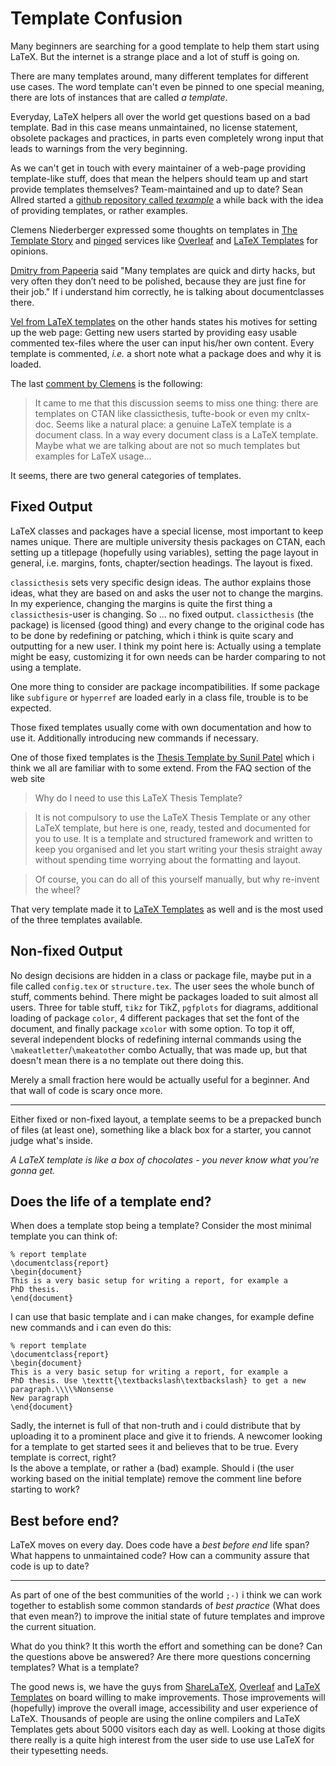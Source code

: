 Template Confusion
=========


Many beginners are searching for a good template to help them
start using LaTeX. But the internet is a strange place and a lot
of stuff is going on. 

There are many templates around, many different templates for
different use cases. The word template can't even be pinned to
one special meaning, there are lots of instances that are called
*a template*.


Everyday, LaTeX helpers all over the world get questions based on
a bad template. Bad in this case means unmaintained, no license
statement, obsolete packages and practices, in parts even
completely wrong input that leads to warnings from the very
beginning. 

As we can't get in touch with every maintainer of a web-page
providing template-like stuff, does that mean the helpers should
team up and start provide templates themselves? Team-maintained
and up to date? Sean Allred started a [github repository called
*texample*](https://github.com/vermiculus/texample) a while back
with the idea of providing templates, or rather examples.

Clemens Niederberger expressed some thoughts on templates in [The
Template
Story](http://www.mychemistry.eu/2015/07/the-template-story/) and
[pinged](https://twitter.com/LaTeX_Chemistry/status/619135236560039937)
services like [Overleaf](http://overleaf.com/) and [LaTeX
Templates](http://www.latextemplates.com/) for opinions. 

[Dmitry from
Papeeria](http://www.mychemistry.eu/2015/07/the-template-story/#comment-870)
said "Many templates are quick and dirty hacks, but very often
they don’t need to be polished, because they are just fine for
their job." If i understand him correctly, he is talking about
documentclasses there.

[Vel from LaTeX templates]() on the other hands states his
motives for setting up the web page: Getting new users started by
providing easy usable commented tex-files where the user can
input his/her own content. Every template is commented, *i.e.* a
short note what a package does and why it is loaded.

The last [comment by
Clemens](http://www.mychemistry.eu/2015/07/the-template-story/#comment-888)
is the following:

>It came to me that this discussion seems to miss one thing:
 there are templates on CTAN like classicthesis, tufte-book or
 even my cnltx-doc. Seems like a natural place: a genuine LaTeX
 template is a document class. In a way every document class is a
 LaTeX template. Maybe what we are talking about are not so much
 templates but examples for LaTeX usage…

It seems, there are two general categories of templates.


Fixed Output
-------

LaTeX classes and packages have a special license, most important
to keep names unique. There are multiple university thesis
packages on CTAN, each setting up a titlepage (hopefully using
variables), setting the page layout in general, i.e.  margins,
fonts, chapter/section headings. The layout is fixed. 


`classicthesis` sets very specific design ideas. The author
explains those ideas, what they are based on and asks the user
not to change the margins. In my experience, changing the margins
is quite the first thing a `classicthesis`-user is changing. So
...  no fixed output.  `classicthesis` (the package) is licensed (good thing)
and every change to the original code has to be done by
redefining or patching, which i think is quite scary and
outputting for a new user. I think my point here is: Actually
using a template might be easy, customizing it for own needs can
be harder comparing to not using a template.

One more thing to consider are package incompatibilities. If some
package like `subfigure` or `hyperref` are loaded early in a
class file, trouble is to be expected. 

Those fixed templates usually come with own documentation and how
to use it. Additionally introducing new commands if necessary.

One of those fixed templates is the [Thesis Template by Sunil
Patel](http://www.sunilpatel.co.uk/thesis-template/) which i
think we all are familiar with to some extend. From the FAQ
section of the web site 

> Why do I need to use this LaTeX Thesis Template?

>It is not compulsory to use the LaTeX Thesis Template or any
other LaTeX template, but here is one, ready, tested and
documented for you to use. It is a template and structured
framework and written to keep you organised and let you start
writing your thesis straight away without spending time worrying
about the formatting and layout.

>Of course, you can do all of this yourself manually, but why
re-invent the wheel?


That very template made it to [LaTeX
Templates](http://www.latextemplates.com/template/masters-doctoral-thesis)
as well and is the most used of the three templates available.

Non-fixed Output
--------------

No design decisions are hidden in a class or package file, maybe
put in a file called `config.tex` or `structure.tex`. The user
sees the whole bunch of stuff, comments behind. There might be
packages loaded to suit almost all users. Three for table stuff,
`tikz` for TikZ, `pgfplots` for diagrams, additional loading of
package `color`, 4 different packages that set the font of the
document, and finally package `xcolor` with some option. To top
it off, several independent blocks of redefining internal
commands using the `\makeatletter`/`\makeatother` combo
Actually, that was made up, but that doesn't mean there is a no
template out there doing this. 

Merely a small fraction here would be actually useful for a
beginner. And that wall of code is scary once more. 


----

Either fixed or non-fixed layout, a template seems to be a
prepacked bunch of files (at least one), something like a black
box for a starter, you cannot judge what's inside.

*A LaTeX template is like a box of chocolates - you never know
what you're gonna get.*



Does the life of a template end? 
-------------

When does a template stop being a template? Consider the most
minimal template you can think of:

    % report template
    \documentclass{report}
    \begin{document}
    This is a very basic setup for writing a report, for example a
    PhD thesis.
    \end{document}

I can use that basic template and i can make
changes, for example define new commands and i can even do this:

    % report template
    \documentclass{report}
    \begin{document}
    This is a very basic setup for writing a report, for example a
    PhD thesis. Use \texttt{\textbackslash\textbackslash} to get a new paragraph.\\\\%Nonsense
    New paragraph
    \end{document}

Sadly, the internet is full of that non-truth and i could
distribute that by uploading it to a prominent place and give it
to friends. A newcomer looking for a template to get started
sees it and believes that to be true. Every template is correct,
right?  
Is the above a template, or rather a (bad) example. Should i (the
user working based on the initial template) remove the comment
line before starting to work? 



Best before end?
---------------


LaTeX moves on every day. Does code have a *best before end* life
span? What happens to unmaintained code? How can a community
assure that code is up to date?


-----

As part of one of the best communities of the world `;-)` i think
we can work together to establish some common standards of *best
practice* (What does that even mean?) to improve the initial
state of future templates and improve the current situation. 

What do you think? It this  worth the effort and something can
be done? Can the questions above be answered? Are there more
questions concerning templates? What is a template? 

The good news is, we have the
guys from [ShareLaTeX](https://www.sharelatex.com/),
[Overleaf](https://www.overleaf.com/) and [LaTeX
Templates](http://www.latextemplates.com/) on board willing to
make improvements. Those improvements will (hopefully) improve
the overall image, accessibility and user experience of LaTeX.
Thousands of people are using the online compilers and LaTeX
Templates gets about 5000 visitors each day as well. Looking at
those digits there really is a quite high interest from the user
side to use use LaTeX for their typesetting needs.
